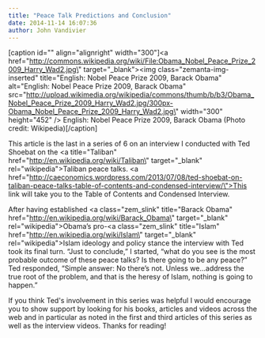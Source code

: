 ```yaml
---
title: "Peace Talk Predictions and Conclusion"
date: 2014-11-14 16:07:36
author: John Vandivier
---
```




[caption id=\"\" align=\"alignright\" width=\"300\"]<a href=\"http://commons.wikipedia.org/wiki/File:Obama_Nobel_Peace_Prize_2009_Harry_Wad2.jpg\" target=\"_blank\"><img class=\"zemanta-img-inserted\" title=\"English: Nobel Peace Prize 2009, Barack Obama\" alt=\"English: Nobel Peace Prize 2009, Barack Obama\" src=\"http://upload.wikimedia.org/wikipedia/commons/thumb/b/b3/Obama_Nobel_Peace_Prize_2009_Harry_Wad2.jpg/300px-Obama_Nobel_Peace_Prize_2009_Harry_Wad2.jpg\" width=\"300\" height=\"452\" /></a> English: Nobel Peace Prize 2009, Barack Obama (Photo credit: Wikipedia)[/caption]

This article is the last in a series of 6 on an interview I conducted with Ted Shoebat on the <a title=\"Taliban\" href=\"http://en.wikipedia.org/wiki/Taliban\" target=\"_blank\" rel=\"wikipedia\">Taliban</a> peace talks. <a href=\"http://caeconomics.wordpress.com/2013/07/08/ted-shoebat-on-taliban-peace-talks-table-of-contents-and-condensed-interview/\">This link will take you to the Table of Contents and Condensed Interview</a>.

After having established <a class=\"zem_slink\" title=\"Barack Obama\" href=\"http://en.wikipedia.org/wiki/Barack_Obama\" target=\"_blank\" rel=\"wikipedia\">Obama</a>’s pro-<a class=\"zem_slink\" title=\"Islam\" href=\"http://en.wikipedia.org/wiki/Islam\" target=\"_blank\" rel=\"wikipedia\">Islam</a> ideology and policy stance the interview with Ted took its final turn. “Just to conclude,” I started, “what do you see is the most probable outcome of these peace talks? Is there going to be any peace?” Ted responded, “Simple answer: No there’s not. Unless we…address the true root of the problem, and that is the heresy of Islam, nothing is going to happen.”

If you think Ted's involvement in this series was helpful I would encourage you to show support by looking for his books, articles and videos across the web and in particular as noted in the first and third articles of this series as well as the interview videos. Thanks for reading!